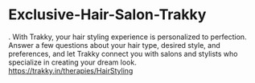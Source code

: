 # Exclusive-Hair-Salon-Trakky
. With Trakky, your hair styling experience is personalized to perfection. Answer a few questions about your hair type, desired style, and preferences, and let Trakky connect you with salons and stylists who specialize in creating your dream look. https://trakky.in/therapies/HairStyling
